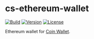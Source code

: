 # cs-ethereum-wallet

[![Build](https://github.com/CoinSpace/cs-ethereum-wallet/actions/workflows/ci.yml/badge.svg)](https://github.com/CoinSpace/cs-ethereum-wallet/actions/workflows/ci.yml)
[![Version](https://img.shields.io/github/v/tag/CoinSpace/cs-ethereum-wallet?label=version)](https://github.com/CoinSpace/cs-ethereum-wallet/releases)
[![License](https://img.shields.io/github/license/CoinSpace/cs-ethereum-wallet?color=blue)](https://github.com/CoinSpace/cs-ethereum-wallet/blob/master/LICENSE)

Ethereum wallet for [Coin Wallet](https://github.com/CoinSpace/CoinSpace).
